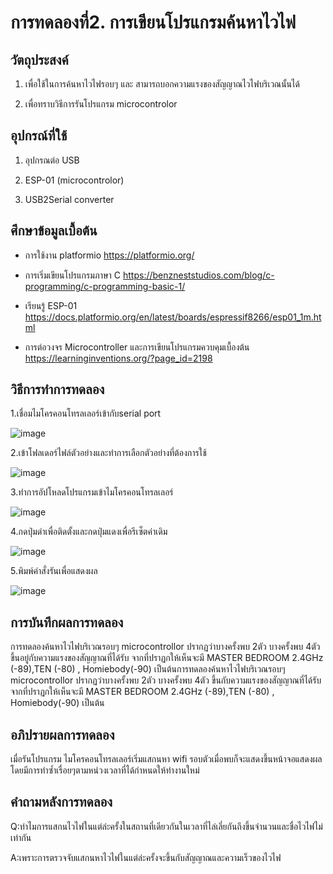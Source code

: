 # การทดลองที่2. การเขียนโปรแกรมค้นหาไวไฟ

## วัตถุประสงค์

1. เพื่อใช้ในการค้นหาไวไฟรอบๆ และ สามารถบอกความแรงของสัญญาณไวไฟบริเวณนั้นได้

2. เพื่อทราบวิธีการรันโปรแกรม microcontrolor


## อุปกรณ์ที่ใช้

1. อุปกรณต่อ USB

2. ESP-01 (microcontrolor)

3. USB2Serial converter

## ศึกษาข้อมูลเบื้อต้น

* การใช้งาน platformio https://platformio.org/

* การเริ่มเขียนโปรแกรมภาษา C https://benzneststudios.com/blog/c-programming/c-programming-basic-1/

* เรียนรู้ ESP-01   https://docs.platformio.org/en/latest/boards/espressif8266/esp01_1m.html

* การต่อวงจร Microcontroller และการเขียนโปรแกรมควบคุมเบื้องต้น https://learninginventions.org/?page_id=2198

## วิธีการทำการทดลอง

1.เชื่อมไมโครคอนโทรลเลอร์เข้ากับserial port

![image](https://user-images.githubusercontent.com/80880340/112398945-d3bc9000-8d37-11eb-89f5-e1b5b1e391d0.png)

2.เข้าโฟลเดอร์ไฟล์ตัวอย่างและทำการเลือกตัวอย่างที่ต้องการใช้

![image](https://user-images.githubusercontent.com/80880340/112398975-ecc54100-8d37-11eb-9a14-d190c42e3834.png)

3.ทำการอัปโหลดโปรแกรมเข้าไมโครคอนโทรลเลอร์

![image](https://user-images.githubusercontent.com/80880340/112399013-04042e80-8d38-11eb-850b-37222c903273.png)

4.กดปุ่มดำเพื่อติดตั้งและกดปุ่มแดงเพื่อรีเซ็ตค่าเดิม

![image](https://user-images.githubusercontent.com/80880340/112399082-272ede00-8d38-11eb-92fa-80865e804c90.png)

5.พิมพ์คำสั่งรันเพื่อแสดงผล

![image](https://user-images.githubusercontent.com/80880340/112399120-39a91780-8d38-11eb-961a-a2f2e253d905.png)

## การบันทึกผลการทดลอง

การทดลองค้นหาไวไฟบริเวณรอบๆ microcontrollor ปรากฏว่าบางครั้งพบ 2ตัว บางครั้งพบ 4ตัว ขึ้นอยู่กับความแรงของสัญญาณที่ได้รับ จากที่ปราฏกให้เห็นจะมี MASTER BEDROOM 2.4GHz (-89),TEN (-80) , Homiebody(-90) เป็นต้นการทดลองค้นหาไวไฟบริเวณรอบๆ microcontrollor ปรากฏว่าบางครั้งพบ 2ตัว บางครั้งพบ 4ตัว ขึ้นกับความแรงของสัญญาณที่ได้รับ จากที่ปราฏกให้เห็นจะมี MASTER BEDROOM 2.4GHz (-89),TEN (-80) , Homiebody(-90) เป็นต้น

## อภิปรายผลการทดลอง

เมื่อรันโปรแกรม ไมโครคอนโทรลเลอร์เริ่มแสกนหา wifi รอบตัวเมื่อพบก็จะแสดงขึ้นหน้าจอแสดงผลโดยมีการทำซ้ำเรื่อยๆตามหน่วงเวลาที่ได้กำหนดให้ทำงานใหม่

## คำถามหลังการทดลอง

Q:ทำไมการแสกนไวไฟในแต่ล่ะครั้งในสถานที่เดียวกันในเวลาที่ไล่เลี่ยกันถึงขึ้นจำนวนและชื่อไวไฟไม่เท่ากัน

A:เพราะการตรวจจับแสกนหาไวไฟในแต่ล่ะครั้งจะขึ้นกับสัญญาณและความเร็วของไวไฟ
